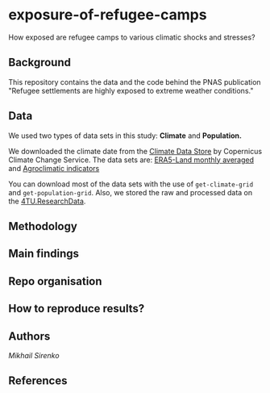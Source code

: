 # exposure-of-refugee-camps
How exposed are refugee camps to various climatic shocks and stresses?

## Background
This repository contains the data and the code behind the PNAS publication "Refugee settlements are highly exposed to extreme weather conditions." 

## Data
We used two types of data sets in this study: **Climate** and **Population.** 

We downloaded the climate date from the [Climate Data Store](https://cds.climate.copernicus.eu/#!/home) by Copernicus Climate Change Service. The data sets are: [ERA5-Land monthly averaged](https://cds.climate.copernicus.eu/cdsapp#!/dataset/reanalysis-era5-land-monthly-means?tab=form) and [Agroclimatic indicators](https://cds.climate.copernicus.eu/cdsapp#!/dataset/sis-agroclimatic-indicators?tab=form)

You can download most of the data sets with the use of `get-climate-grid` and `get-population-grid`. Also, we stored the raw and processed data on the [4TU.ResearchData](https://figshare.com/s/86e5a5d5c4bd206a25c7).

## Methodology

## Main findings

## Repo organisation

## How to reproduce results?

## Authors
*Mikhail Sirenko*

## References
